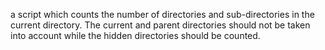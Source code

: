 a script which counts the number of directories and sub-directories in the current directory. The current and parent directories should not be taken into account while the hidden directories should be counted.
